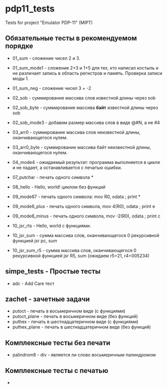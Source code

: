 # pdp11_tests
Tests for project "Emulator PDP-11" (MIPT)

## Обязательные тесты в рекомендуемом порядке

* 01_sum - сложение чисел 2 и 3.
* 01_sum_mode1 - сложение 2+3 и 1+5 для тех, кто написал костыль и не различает запись в область регистров и память. Проверка записи моды 1.
* 01_sum_neg - сложение чисел 3 + -2
* 02_sob - суммирование массива слов известной длины через sob
* 02_sob_byte - суммирование массива **байт** известной длины через sob
* 02_sob_mode3 - добавим размер массива слов в виде @#N, а не #4
* 03_arr0 - суммирование массива слов неизвестной длины, оканчивающегося нулем.
* 03_arr0_byte - суммирование массива байт неизвестной длины, оканчивающегося нулем.
* 04_mode4 - ожидаемый результат: программа выполняется в цикле и не падает, а останавливается с печатью ошибки.

* 07_putchar - печать одного символа *
* 08_hello - Hello, world! циклом без функций
* 09_mode67 - печать одного символа:    mov R0, odata        ; print *
* 09_mode6_plus - печать одного символа, mov 4(R0), odata    ; print e
* 09_mode6_minus - печать одного символа, mov -2(R0), odata  ; print c
* 10_jsr_rts - Hello, world с функциями.
* 10_jsr_sum - сумма массива слов, оканчивающегося 0 рекурсивной функцией jsr pc, sum
* 10_jsr_sum_r5 - сумма массива слов, оканчивающегося 0 рекурсивной функцией jsr R5, sum (ожидаем r5=21, r4=005234)


## simpe_tests - Простые тесты

* adc - Add Care тест

## zachet - зачетные задачи

* putoct - печать в восьмеричном виде (с функциями)
* putoct_plane - печать в восьмеричном виде (без функций)
* puthex - печать в шестнадцатеричном виде (с функциями)
* puthex_plane - печать в шестнадцатеричном виде (без функций)


## Комплексные тесты без печати

* palindrom8 - div - является ли слово восьмеричным палиндромом

## Комплексные тесты с печатью

* 